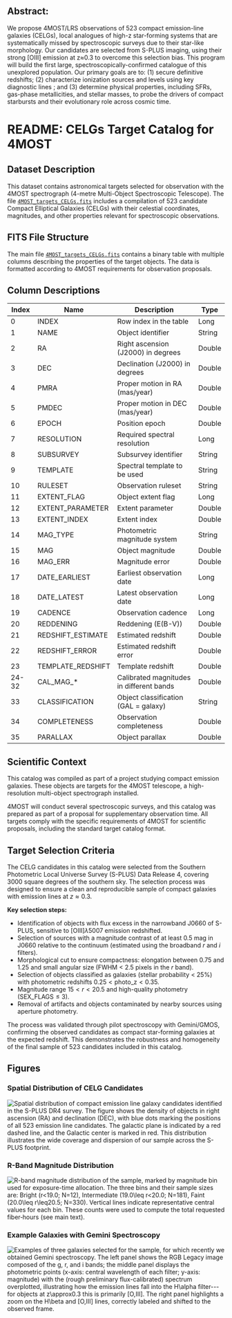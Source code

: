 ## Abstract: 
We propose 4MOST/LRS observations of 523 compact emission-line galaxies (CELGs), local analogues of high-z star-forming systems that are systematically missed by spectroscopic surveys due to their star-like morphology. Our candidates are selected from S-PLUS imaging, using their strong [OIII] emission at z≈0.3 to overcome this selection bias. This program will build the first large, spectroscopically-confirmed catalogue of this unexplored population. Our primary goals are to: (1) secure definitive redshifts; (2) characterize ionization sources and levels using key diagnostic lines ; and (3) determine physical properties, including SFRs, gas-phase metallicities, and stellar masses, to probe the drivers of compact starbursts and their evolutionary role across cosmic time.
# README: CELGs Target Catalog for 4MOST

## Dataset Description

This dataset contains astronomical targets selected for observation with the 4MOST spectrograph (4-metre Multi-Object Spectroscopic Telescope). The file [`4MOST_targets_CELGs.fits`](4MOST_targets_CELGs.fits) includes a compilation of 523 candidate Compact Elliptical Galaxies (CELGs) with their celestial coordinates, magnitudes, and other properties relevant for spectroscopic observations.

## FITS File Structure

The main file [`4MOST_targets_CELGs.fits`](4MOST_targets_CELGs.fits) contains a binary table with multiple columns describing the properties of the target objects. The data is formatted according to 4MOST requirements for observation proposals.

## Column Descriptions

| Index | Name | Description | Type |
|-------|------|-------------|------|
| 0 | INDEX | Row index in the table | Long |
| 1 | NAME | Object identifier | String |
| 2 | RA | Right ascension (J2000) in degrees | Double |
| 3 | DEC | Declination (J2000) in degrees | Double |
| 4 | PMRA | Proper motion in RA (mas/year) | Double |
| 5 | PMDEC | Proper motion in DEC (mas/year) | Double |
| 6 | EPOCH | Position epoch | Double |
| 7 | RESOLUTION | Required spectral resolution | Long |
| 8 | SUBSURVEY | Subsurvey identifier | String |
| 9 | TEMPLATE | Spectral template to be used | String |
| 10 | RULESET | Observation ruleset | String |
| 11 | EXTENT_FLAG | Object extent flag | Long |
| 12 | EXTENT_PARAMETER | Extent parameter | Double |
| 13 | EXTENT_INDEX | Extent index | Double |
| 14 | MAG_TYPE | Photometric magnitude system | String |
| 15 | MAG | Object magnitude | Double |
| 16 | MAG_ERR | Magnitude error | Double |
| 17 | DATE_EARLIEST | Earliest observation date | Long |
| 18 | DATE_LATEST | Latest observation date | Long |
| 19 | CADENCE | Observation cadence | Long |
| 20 | REDDENING | Reddening (E(B-V)) | Double |
| 21 | REDSHIFT_ESTIMATE | Estimated redshift | Double |
| 22 | REDSHIFT_ERROR | Estimated redshift error | Double |
| 23 | TEMPLATE_REDSHIFT | Template redshift | Double |
| 24-32 | CAL_MAG_* | Calibrated magnitudes in different bands | Double |
| 33 | CLASSIFICATION | Object classification (GAL = galaxy) | String |
| 34 | COMPLETENESS | Observation completeness | Double |
| 35 | PARALLAX | Object parallax | Double |

## Scientific Context

This catalog was compiled as part of a project studying compact emission galaxies. These objects are targets for the 4MOST telescope, a high-resolution multi-object spectrograph installed.

4MOST will conduct several spectroscopic surveys, and this catalog was prepared as part of a proposal for supplementary observation time. All targets comply with the specific requirements of 4MOST for scientific proposals, including the standard target catalog format.

## Target Selection Criteria

The CELG candidates in this catalog were selected from the Southern Photometric Local Universe Survey (S-PLUS) Data Release 4, covering 3000 square degrees of the southern sky. The selection process was designed to ensure a clean and reproducible sample of compact galaxies with emission lines at $z \approx 0.3$.

**Key selection steps:**

- Identification of objects with flux excess in the narrowband J0660 of S-PLUS, sensitive to [OIII]$\lambda5007$ emission redshifted.
- Selection of sources with a magnitude contrast of at least 0.5 mag in J0660 relative to the continuum (estimated using the broadband $r$ and $i$ filters).
- Morphological cut to ensure compactness: elongation between 0.75 and 1.25 and small angular size (FWHM $<$ 2.5 pixels in the $r$ band).
- Selection of objects classified as galaxies (stellar probability $<$ 25%) with photometric redshifts $0.25 < \mathrm{photo\_z} < 0.35$.
- Magnitude range $15 < r < 20.5$ and high-quality photometry ($\mathrm{SEX\_FLAGS} \leq 3$).
- Removal of artifacts and objects contaminated by nearby sources using aperture photometry.

The process was validated through pilot spectroscopy with Gemini/GMOS, confirming the observed candidates as compact star-forming galaxies at the expected redshift. This demonstrates the robustness and homogeneity of the final sample of 523 candidates included in this catalog.

## Figures

### Spatial Distribution of CELG Candidates

![Spatial distribution of compact emission line galaxy candidates identified in the S-PLUS DR4 survey. The figure shows the density of objects in right ascension (RA) and declination (DEC), with blue dots marking the positions of all 523 emission line candidates. The galactic plane is indicated by a red dashed line, and the Galactic center is marked in red. This distribution illustrates the wide coverage and dispersion of our sample across the S-PLUS footprint.](Imagens/combined_halpha_distribution_compact.png)

### R-Band Magnitude Distribution

![R-band magnitude distribution of the sample, marked by magnitude bin used for exposure-time allocation. The three bins and their sample sizes are: Bright ($r<19.0$; $N=12$), Intermediate ($19.0\leq r<20.0$; $N=181$), Faint ($20.0\leq r\leq20.5$; $N=330$). Vertical lines indicate representative central values for each bin. These counts were used to compute the total requested fiber‑hours (see main text).](Imagens/magnitude_distributions_overplotted.png)

### Example Galaxies with Gemini Spectroscopy

![Examples of three galaxies selected for the sample, for which recently we obtained Gemini spectroscopy. The left panel shows the RGB Legacy image composed of the $g$, $r$, and $i$ bands; the middle panel displays the photometric points (x-axis: central wavelength of each filter; y-axis: magnitude) with the (rough preliminary flux-calibrated) spectrum overplotted, illustrating how the emission lines fall into the H$\alpha$ filter---for objects at $z\approx0.3$ this is primarily [O\,III]. The right panel highlights a zoom on the H$\beta$ and [O\,III] lines, correctly labeled and shifted to the observed frame.](Imagens/ex_photo_spec_mags_halpha_candidate5_zoom.png)
```

